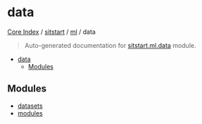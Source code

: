 # data

[Core Index](../../../README.md#core-index) / [sitstart](../../index.md#sitstart) / [ml](../index.md#ml) / data

> Auto-generated documentation for [sitstart.ml.data](../../../../python/sitstart/ml/data/__init__.py) module.

- [data](#data)
  - [Modules](#modules)

## Modules

- [datasets](datasets/index.md)
- [modules](modules/index.md)
